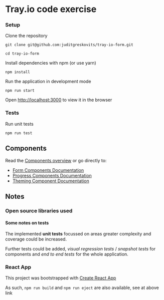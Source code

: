 # Tray.io code exercise

### Setup

Clone the repository

```
git clone git@github.com:juditgreskovits/tray-io-form.git

cd tray-io-form
```

Install dependencies with npm (or use yarn)

```
npm install
```

Run the application in development mode

```
npm run start
```

Open [http://localhost:3000](http://localhost:3000) to view it in the browser

### Tests

Run unit tests

```
npm run test
```

## Components

Read the [Components overview](src/components/README.md) or go directly to:

- [Form Components Documentation](components/form/README.md)
- [Progress Components Documentation](components/progress/README.md)
- [Theming Component Documentation](components/theme/README.md)

## Notes

### Open source libraries used

#### Some notes on tests

The implemented **unit tests** focussed on areas greater complexity and coverage could be increased.

Further tests could be added, _visual regression tests_ / _snapshot tests_ for components and _end to end tests_ for the whole application.

### React App

This project was bootstrapped with [Create React App](https://github.com/facebook/create-react-app)

As such, `npm run build` and `npm run eject` are also available, see at above link
